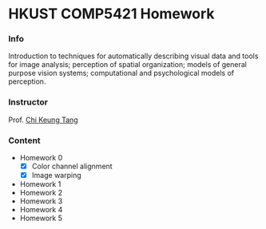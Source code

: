 # HKUST COMP5421 Homework

### Info

Introduction to techniques for automatically describing visual data and tools for image analysis; perception of spatial organization; models of general purpose vision systems; computational and psychological models of perception.

### Instructor

Prof. [Chi Keung Tang](https://cse.hkust.edu.hk/~cktang/bio.html)

### Content

- Homework 0
  - [x] Color channel alignment
  - [x] Image warping
- Homework 1
- Homework 2
- Homework 3
- Homework 4
- Homework 5